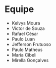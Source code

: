# Equipe

- Kelvys Moura
- Victor de Souza
- Rafael César
- Paulo Luan
- Jefferson Frutuoso
- Paulo Matheus
- Maria Cibeli
- Mirella Gonçalves
